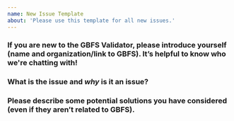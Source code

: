 ```yaml
---
name: New Issue Template
about: 'Please use this template for all new issues.'
---
```


### If you are new to the GBFS Validator, please introduce yourself (name and organization/link to GBFS). It’s helpful to know who we're chatting with!

### What is the issue and _why_ is it an issue?

### Please describe some potential solutions you have considered (even if they aren’t related to GBFS).

